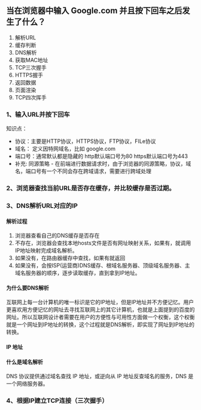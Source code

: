 ## 当在浏览器中输入 Google.com 并且按下回车之后发生了什么？
1. 解析URL
2. 缓存判断
3. DNS解析
4. 获取MAC地址
5. TCP三次握手
6. HTTPS握手
7. 返回数据
8. 页面渲染
9. TCP四次挥手

### 1、输入URL并按下回车
知识点：  
* 协议：主要是HTTP协议，HTTPS协议，FTP协议，FILe协议  
* 域名： 定义因特网域名，比如 google.com  
* 端口号：通常默认都是隐藏的 http默认端口号为80 https默认端口号为443  
* 补充:  同源策略 - 在前端进行数据请求时，由于浏览器的同源策略，协议，域名，端口号有一个不同会存在跨域请求，需要进行跨域处理

### 2、浏览器查找当前URL是否存在缓存，并比较缓存是否过期。
### 3、DNS解析URL对应的IP
#### 解析过程
1. 浏览器查看自己的DNS缓存是否存在
2. 不存在，浏览器会查找本地hosts文件是否有网址映射关系，如果有，就调用IP地址映射完成域名解析。
3. 如果没有，在路由器缓存中查找，如果有就返回
4. 如果没有，会按ISP(运营商)DNS缓存、根域名服务器、顶级域名服务器、主域名服务器的顺序，逐步读取缓存，直到拿到IP地址。

#### 为什么要DNS解析
互联网上每一台计算机的唯一标识是它的IP地址，但是IP地址并不方便记忆。用户更喜欢用方便记忆的网址去寻找互联网上的其它计算机，也就是上面提到的百度的网址。所以互联网设计者需要在用户的方便性与可用性方面做一个权衡，这个权衡就是一个网址到IP地址的转换，这个过程就是DNS解析，即实现了网址到IP地址的转换。

#### IP 地址
#### 什么是域名解析
DNS 协议提供通过域名查找 IP 地址，或逆向从 IP 地址反查域名的服务，DNS 是一个网络服务器。

### 4、根据IP建立TCP连接（三次握手）
